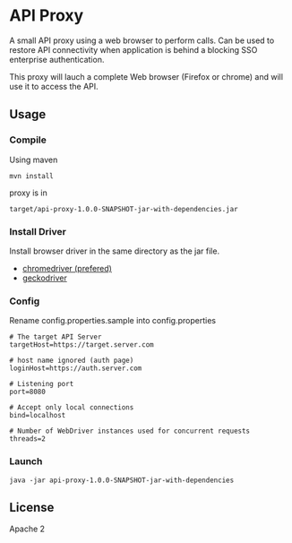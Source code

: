 # API Proxy

A small API proxy using a web browser to perform calls. 
Can be used to restore API connectivity when application is behind a blocking SSO enterprise authentication.

This proxy will lauch a complete Web browser (Firefox or chrome) and will use it to access the API. 

## Usage

### Compile 

Using maven

```shell
mvn install
```

proxy is in 

```shell
target/api-proxy-1.0.0-SNAPSHOT-jar-with-dependencies.jar
```

### Install Driver 

Install browser driver in the same directory as the jar file.

  - [chromedriver (prefered)](https://chromedriver.chromium.org/downloads)
  - [geckodriver](https://github.com/mozilla/geckodriver/releases)

### Config 
Rename config.properties.sample into config.properties

```properties
# The target API Server
targetHost=https://target.server.com

# host name ignored (auth page)
loginHost=https://auth.server.com

# Listening port
port=8080

# Accept only local connections
bind=localhost

# Number of WebDriver instances used for concurrent requests
threads=2
```


### Launch

```shell
java -jar api-proxy-1.0.0-SNAPSHOT-jar-with-dependencies
```


## License

Apache 2

